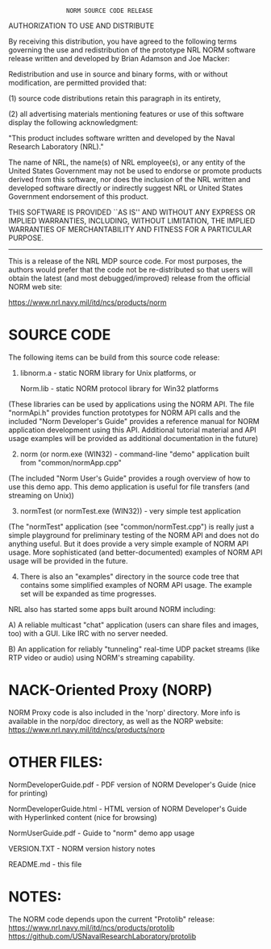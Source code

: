 
                    NORM SOURCE CODE RELEASE

AUTHORIZATION TO USE AND DISTRIBUTE

By receiving this distribution, you have agreed to the following 
terms governing the use and redistribution of the prototype NRL
NORM software release written and developed by Brian Adamson and
Joe Macker:

Redistribution and use in source and binary forms, with or without
modification, are permitted provided that: 

(1) source code distributions retain this paragraph in its entirety, 

(2) all advertising materials mentioning features or use of this 
  software display the following acknowledgment:

   "This product includes software written and developed 
    by the Naval Research Laboratory (NRL)." 

The name of NRL, the name(s) of NRL  employee(s), or any entity
of the United States Government may not be used to endorse or
promote  products derived from this software, nor does the 
inclusion of the NRL written and developed software  directly or
indirectly suggest NRL or United States  Government endorsement
of this product.

THIS SOFTWARE IS PROVIDED ``AS IS'' AND WITHOUT ANY EXPRESS OR
IMPLIED WARRANTIES, INCLUDING, WITHOUT LIMITATION, THE IMPLIED
WARRANTIES OF MERCHANTABILITY AND FITNESS FOR A PARTICULAR PURPOSE.

---------------------------------------------------------------------


This is a release of the NRL MDP source code.  For most
purposes, the authors would prefer that the code not be
re-distributed so that users will obtain the latest (and most
debugged/improved) release from the official NORM web site:

<https://www.nrl.navy.mil/itd/ncs/products/norm>


SOURCE CODE
===========

The following items can be build from this source code release:

1) libnorm.a - static NORM library for Unix platforms, or

   Norm.lib  - static NORM protocol library for Win32 platforms

 (These libraries can be used by applications using the NORM API.
  The file "normApi.h" provides function prototypes for NORM API
  calls and the included "Norm Developer's Guide" provides a
  reference manual for NORM application development using this
  API.  Additional tutorial material and API usage examples will
  be provided as additional documentation in the future)
 
 
2) norm (or norm.exe (WIN32) - command-line "demo" application
                               built from "common/normApp.cpp"
 
 (The included "Norm User's Guide" provides a rough overview
  of how to use this demo app.  This demo application
  is useful for file transfers (and streaming on Unix))
  
3) normTest (or normTest.exe (WIN32)) - very simple test application

 (The "normTest" application (see "common/normTest.cpp") is really
  just a simple playground for preliminary testing of the NORM
  API and does not do anything useful.  But it does provide
  a very simple example of NORM API usage.  More sophisticated
  (and better-documented) examples of NORM API usage will be 
  provided in the future.
  
4) There is also an "examples" directory in the source code tree
   that contains some simplified examples of NORM API usage.  The
   example set will be expanded as time progresses.
   
NRL also has started some apps built around NORM including:

A) A reliable multicast "chat" application (users can share files
   and images, too) with a GUI.  Like IRC with no server needed.
   
B) An application for reliably "tunneling" real-time UDP packet
   streams (like RTP video or audio) using NORM's streaming
   capability.

NACK-Oriented Proxy (NORP)
==========================
NORM Proxy code is also included in the 'norp' directory.
More info is available in the norp/doc directory, as well as the
NORP website:  https://www.nrl.navy.mil/itd/ncs/products/norp


OTHER FILES:
============

NormDeveloperGuide.pdf  - PDF version of NORM Developer's Guide
                          (nice for printing)

NormDeveloperGuide.html - HTML version of NORM Developer's Guide
                          with Hyperlinked content 
                          (nice for browsing)

NormUserGuide.pdf       - Guide to "norm" demo app usage

VERSION.TXT             - NORM version history notes

README.md               - this file


NOTES:
======

The NORM code depends upon the current "Protolib" release:
  https://www.nrl.navy.mil/itd/ncs/products/protolib
  https://github.com/USNavalResearchLaboratory/protolib
